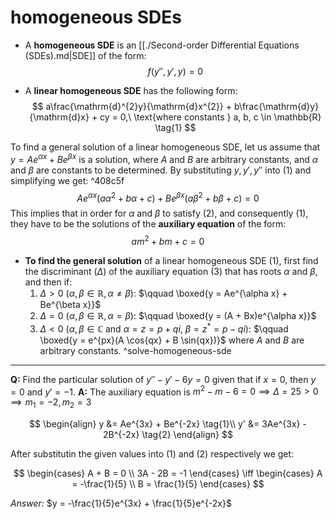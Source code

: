 # homogeneous SDEs

* A **homogeneous SDE** is an [[./Second-order Differential Equations (SDEs).md|SDE]] of the form:
$$ f(y'', y', y) = 0 $$ 

* A **linear homogeneous SDE** has the following form:
$$
a\frac{\mathrm{d}^{2}y}{\mathrm{d}x^{2}} +
b\frac{\mathrm{d}y}{\mathrm{d}x} + cy = 0,\ \text{where constants } a, b, c \in
\mathbb{R} \tag{1}
$$ 

To find a general solution of a linear homogeneous SDE, let us assume that 
$y = Ae^{\alpha x} + Be^{\beta x}$ is a solution, where $A$ and $B$ are arbitrary constants, and $\alpha$ and $\beta$ 
are constants to be determined. By substituting $y, y', y''$ into (1) and simplifying we get: ^408c5f
$$ 
Ae^{\alpha x}(a \alpha^{2} + b \alpha + c) + 
Be^{\beta x }(a \beta^{2} + b \beta + c) = 0 \tag{2}
$$ 
This implies that in order for $\alpha$ and $\beta$ to satisfy (2), and consequently (1),
they have to be the solutions of the **auxiliary equation** of the form:
$$ am^{2} + bm + c = 0 \tag{3} $$

* **To find the general solution** of a linear homogeneous SDE (1), first find 
the discriminant ($\Delta$) of the auxiliary equation (3) that has roots $\alpha$ and $\beta$, and then if:
    1) $\Delta > 0$ ($\alpha, \beta \in \mathbb{R}, \alpha \neq \beta$):
        $\qquad \boxed{y = Ae^{\alpha x} + Be^{\beta x}}$
    2) $\Delta = 0$ ($\alpha, \beta \in \mathbb{R}, \alpha = \beta$):
        $\qquad \boxed{y = (A + Bx)e^{\alpha x}}$
    3) $\Delta < 0$ ($\alpha, \beta \in \mathbb{C} \text{ and } \alpha = z = p + qi,\ \beta = z^{*} = p - qi$):
        $\qquad \boxed{y = e^{px}(A \cos{qx} + B \sin{qx})}$
where $A$ and $B$ are arbitrary constants. ^solve-homogeneous-sde

---

**Q:** Find the particular solution of $y'' - y' - 6y = 0$ given that if $x = 0$, then 
$y = 0$ and $y' = -1$.
**A:** The auxiliary equation is $m^{2} - m - 6 = 0 \implies \Delta = 25 > 0
\implies m_1 = -2, m_2 = 3$

$$
\begin{align}
    y &= Ae^{3x} + Be^{-2x} \tag{1}\\
    y' &= 3Ae^{3x} - 2B^{-2x} \tag{2}
\end{align}
$$

After substitutin the given values into (1) and (2) respectively we get:

$$
\begin{cases}
    A + B  = 0 \\
    3A - 2B = -1 
\end{cases}
\iff
\begin{cases}
    A = -\frac{1}{5} \\
    B = \frac{1}{5}
\end{cases}
$$

*Answer:* $y = -\frac{1}{5}e^{3x} + \frac{1}{5}e^{-2x}$
